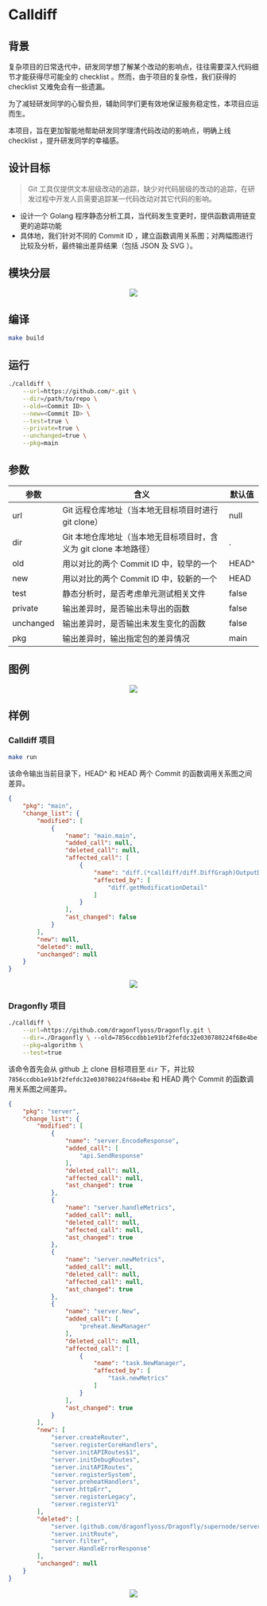 # Calldiff

## 背景

复杂项目的日常迭代中，研发同学想了解某个改动的影响点，往往需要深入代码细节才能获得尽可能全的 checklist 。然而，由于项目的复杂性，我们获得的 checklist 又难免会有一些遗漏。

为了减轻研发同学的心智负担，辅助同学们更有效地保证服务稳定性，本项目应运而生。

本项目，旨在更加智能地帮助研发同学理清代码改动的影响点，明确上线 checklist ，提升研发同学的幸福感。


## 设计目标
> Git 工具仅提供文本层级改动的追踪，缺少对代码层级的改动的追踪，在研发过程中开发人员需要追踪某一代码改动对其它代码的影响。
* 设计一个 Golang 程序静态分析工具，当代码发生变更时，提供函数调用链变更的追踪功能
* 具体地，我们针对不同的 Commit ID ，建立函数调用关系图；对两幅图进行比较及分析，最终输出差异结果（包括 JSON 及 SVG ）。

## 模块分层

<div style="text-align:center"><img src="docs/images/module-layers.svg" /></div>

## 编译

```bash
make build
```

## 运行

```bash
./calldiff \
    --url=https://github.com/*.git \
    --dir=/path/to/repo \
    --old=<Commit ID> \
    --new=<Commit ID> \
    --test=true \
    --private=true \
    --unchanged=true \
    --pkg=main
```

## 参数

| 参数    | 含义                                                            | 默认值 |
| --------- | ----------------------------------------------------------------- | ------ |
| url       | Git 远程仓库地址（当本地无目标项目时进行 git clone） | null   |
| dir       | Git 本地仓库地址（当本地无目标项目时，含义为 git clone 本地路径） | .      |
| old       | 用以对比的两个 Commit ID 中，较早的一个             | HEAD^  |
| new       | 用以对比的两个 Commit ID 中，较新的一个             | HEAD   |
| test      | 静态分析时，是否考虑单元测试相关文件            | false  |
| private   | 输出差异时，是否输出未导出的函数                  | false  |
| unchanged | 输出差异时，是否输出未发生变化的函数            | false  |
| pkg       | 输出差异时，输出指定包的差异情况                  | main   |

## 图例

<div style="text-align:center"><img src="docs/images/legend.svg" /></div>

## 样例

### Calldiff 项目

```bash
make run
```

该命令输出当前目录下，HEAD^ 和 HEAD 两个 Commit 的函数调用关系图之间差异。

```json
{
    "pkg": "main",
    "change_list": {
        "modified": [
            {
                "name": "main.main",
                "added_call": null,
                "deleted_call": null,
                "affected_call": [
                    {
                        "name": "diff.(*calldiff/diff.DiffGraph)OutputDiffGraph",
                        "affected_by": [
                            "diff.getModificationDetail"
                        ]
                    }
                ],
                "ast_changed": false
            }
        ],
        "new": null,
        "deleted": null,
        "unchanged": null
    }
}
```

<div style="text-align:center"><img src="docs/images/output1.svg" /></div>

### Dragonfly 项目

```bash
./calldiff \
    --url=https://github.com/dragonflyoss/Dragonfly.git \
    --dir=./Dragonfly \ --old=7856ccdbb1e91bf2fefdc32e030780224f68e4be \
    --pkg=algorithm \
    --test=true
```

该命令首先会从 github 上 clone 目标项目至 `dir` 下，并比较 `7856ccdbb1e91bf2fefdc32e030780224f68e4be` 和 HEAD  两个 Commit 的函数调用关系图之间差异。

```json
{
    "pkg": "server",
    "change_list": {
        "modified": [
            {
                "name": "server.EncodeResponse",
                "added_call": [
                    "api.SendResponse"
                ],
                "deleted_call": null,
                "affected_call": null,
                "ast_changed": true
            },
            {
                "name": "server.handleMetrics",
                "added_call": null,
                "deleted_call": null,
                "affected_call": null,
                "ast_changed": true
            },
            {
                "name": "server.newMetrics",
                "added_call": null,
                "deleted_call": null,
                "affected_call": null,
                "ast_changed": true
            },
            {
                "name": "server.New",
                "added_call": [
                    "preheat.NewManager"
                ],
                "deleted_call": null,
                "affected_call": [
                    {
                        "name": "task.NewManager",
                        "affected_by": [
                            "task.newMetrics"
                        ]
                    }
                ],
                "ast_changed": true
            }
        ],
        "new": [
            "server.createRouter",
            "server.registerCoreHandlers",
            "server.initAPIRoutes$1",
            "server.initDebugRoutes",
            "server.initAPIRoutes",
            "server.registerSystem",
            "server.preheatHandlers",
            "server.httpErr",
            "server.registerLegacy",
            "server.registerV1"
        ],
        "deleted": [
            "server.(github.com/dragonflyoss/Dragonfly/supernode/server.ResultInfo)Error",
            "server.initRoute",
            "server.filter",
            "server.HandleErrorResponse"
        ],
        "unchanged": null
    }
}
```

<div style="text-align:center"><img src="docs/images/output2.svg" /></div>
